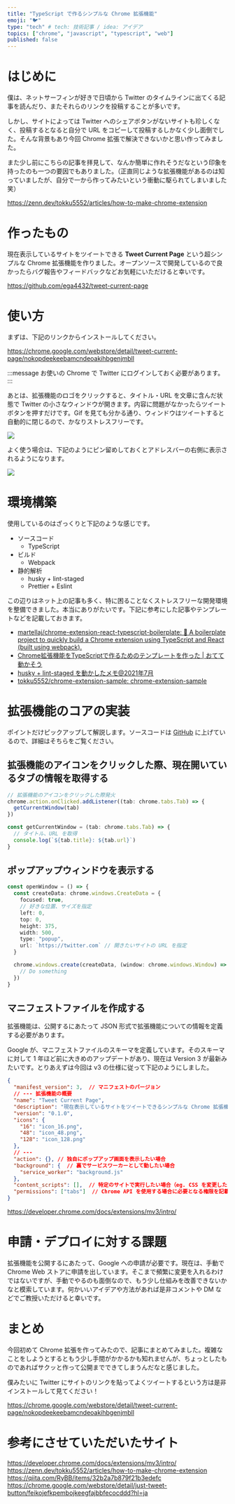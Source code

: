 ```yaml
---
title: "TypeScript で作るシンプルな Chrome 拡張機能"
emoji: "🐦"
type: "tech" # tech: 技術記事 / idea: アイデア
topics: ["chrome", "javascript", "typescript", "web"]
published: false
---
```

# はじめに

僕は、ネットサーフィンが好きで日頃から Twitter のタイムラインに出てくる記事を読んだり、またそれらのリンクを投稿することが多いです。

しかし、サイトによっては Twitter へのシェアボタンがないサイトも珍しくなく、投稿するとなると自分で URL をコピーして投稿するしかなく少し面倒でした。そんな背景もあり今回 Chrome 拡張で解決できないかと思い作ってみました。

また少し前にこちらの記事を拝見して、なんか簡単に作れそうだなという印象を持ったのも一つの要因でもありました。（正直同じような拡張機能があるのは知っていましたが、自分で一から作ってみたいという衝動に駆られてしまいました笑）

https://zenn.dev/tokku5552/articles/how-to-make-chrome-extension

# 作ったもの

現在表示しているサイトをツイートできる **Tweet Current Page** という超シンプルな Chrome 拡張機能を作りました。オープンソースで開発しているので良かったらバグ報告やフィードバックなどお気軽にいただけると幸いです。

https://github.com/ega4432/tweet-current-page

# 使い方

まずは、下記のリンクからインストールしてください。

https://chrome.google.com/webstore/detail/tweet-current-page/nokopdeekeebamcndeoakihbgenjmbll

:::message
お使いの Chrome で Twitter にログインしておく必要があります。
:::

あとは、拡張機能のロゴをクリックすると、タイトル・URL を文章に含んだ状態で Twitter の小さなウィンドウが開きます。内容に問題がなかったらツイートボタンを押すだけです。Gif を見ても分かる通り、ウィンドウはツイートすると自動的に閉じるので、かなりストレスフリーです。

![](https://user-images.githubusercontent.com/38056766/144696879-6f4b5c68-4f00-42bb-8b9d-7437bffb8284.gif)

よく使う場合は、下記のようにピン留めしておくとアドレスバーの右側に表示されるようになります。

![](https://storage.googleapis.com/zenn-user-upload/ba81c5e18609-20211219.png)

# 環境構築

使用しているのはざっくりと下記のような感じです。

- ソースコード
  - TypeScript
- ビルド
  - Webpack
- 静的解析
  - husky + lint-staged
  - Prettier + Eslint

この辺りはネット上の記事も多く、特に困ることなくストレスフリーな開発環境を整備できました。本当にありがたいです。下記に参考にした記事やテンプレートなどを記載しておきます。

- [martellaj/chrome\-extension\-react\-typescript\-boilerplate: 🔨 A boilerplate project to quickly build a Chrome extension using TypeScript and React \(built using webpack\)\.](https://github.com/martellaj/chrome-extension-react-typescript-boilerplate)
- [Chrome拡張機能をTypeScriptで作るためのテンプレートを作った \| おてて動かそう](https://takumi-oda.com/blog/2021/06/09/i-made-a-template-for-making-a-chrome-extension-with-typescript/)
- [husky \+ lint\-staged を動かしたメモ@2021年7月](https://zenn.dev/dashboard/deploys#deployments-history)
- [tokku5552/chrome\-extension\-sample: chrome\-extension\-sample](https://github.com/tokku5552/chrome-extension-sample)

# 拡張機能のコアの実装

ポイントだけピックアップして解説します。ソースコードは [GitHub](https://github.com/ega4432/tweet-current-page/blob/main/src/background.ts) に上げているので、詳細はそちらをご覧ください。

## 拡張機能のアイコンをクリックした際、現在開いているタブの情報を取得する

```ts
// 拡張機能のアイコンをクリックした際発火
chrome.action.onClicked.addListener((tab: chrome.tabs.Tab) => {
  getCurrentWindow(tab)
})

const getCurrentWindow = (tab: chrome.tabs.Tab) => {
  // タイトル、URL を取得
  console.log(`${tab.title}: ${tab.url}`)
}
```

## ポップアップウィンドウを表示する

```ts
const openWindow = () => {
  const createData: chrome.windows.CreateData = {
    focused: true,
    // 好きな位置、サイズを指定
    left: 0,
    top: 0,
    height: 375,
    width: 500,
    type: "popup",
    url: `https://twitter.com` // 開きたいサイトの URL を指定
  }

  chrome.windows.create(createData, (window: chrome.windows.Window) => {
    // Do something
  })
}
```

## マニフェストファイルを作成する

拡張機能は、公開するにあたって JSON 形式で拡張機能についての情報を定義する必要があります。

Google が、マニフェストファイルのスキーマを定義しています。そのスキーマに対して 1 年ほど前に大きめのアップデートがあり、現在は Version 3 が最新みたいです。とりあえずは今回は v3 の仕様に従って下記のようにしました。

```json
{
  "manifest_version": 3,  // マニフェストのバージョン
  // --- 拡張機能の概要
  "name": "Tweet Current Page",
  "description": "現在表示しているサイトをツイートできるシンプルな Chrome 拡張機能。",
  "version": "0.1.0",
  "icons": {
    "16": "icon_16.png",
    "48": "icon_48.png",
    "128": "icon_128.png"
  },
  // ---
  "action": {}, // 独自にポップアップ画面を表示したい場合
  "background": {  // 裏でサービスワーカーとして動したい場合
    "service_worker": "background.js"
  },
  "content_scripts": [],  // 特定のサイトで実行したい場合（eg. CSS を変更したり、DOM 操作したり…）
  "permissions": ["tabs"]  // Chrome API を使用する場合に必要となる権限を記載
}
```
https://developer.chrome.com/docs/extensions/mv3/intro/

# 申請・デプロイに対する課題

拡張機能を公開するにあたって、Google への申請が必要です。現在は、手動で Chrome Web ストアに申請を出しています。そこまで頻繁に変更を入れるわけではないですが、手動でやるのも面倒なので、もう少し仕組みを改善できないかなと模索しています。何かいいアイデアや方法があれば是非コメントや DM などでご教授いただけると幸いです。

# まとめ

今回初めて Chrome 拡張を作ってみたので、記事にまとめてみました。複雑なことをしようとするともう少し手間がかかるかも知れませんが、ちょっとしたものであればサクッと作って公開までできてしまうんだなと感じました。

僕みたいに Twitter にサイトのリンクを貼ってよくツイートするという方は是非インストールして見てください！

https://chrome.google.com/webstore/detail/tweet-current-page/nokopdeekeebamcndeoakihbgenjmbll

# 参考にさせていただいたサイト

https://developer.chrome.com/docs/extensions/mv3/intro/
https://zenn.dev/tokku5552/articles/how-to-make-chrome-extension
https://qiita.com/RyBB/items/32b2a7b879f21b3edefc
https://chrome.google.com/webstore/detail/just-tweet-button/feikojefkpembojkeegfajbbfecocddd?hl=ja
